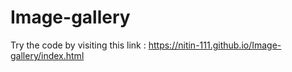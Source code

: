 # Image-gallery

Try the code by visiting this link : https://nitin-111.github.io/Image-gallery/index.html
